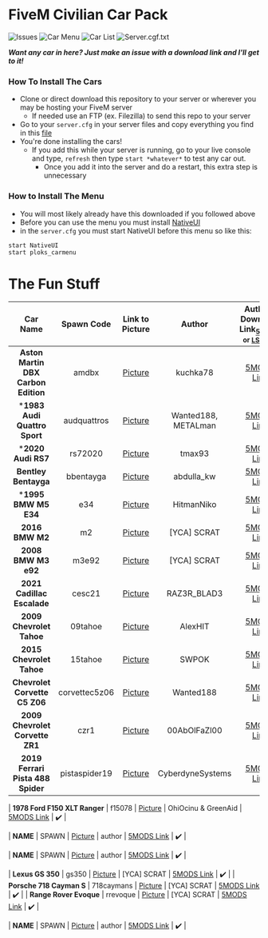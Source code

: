 # FiveM Civilian Car Pack

<!--![Car Menu](https://img.shields.io/badge/Car%20Menu-Up%20to%20Date-brightgreen?style=for-the-badge)-->
<!--![Car List](https://img.shields.io/badge/Car%20List-Up%20to%20Date-brightgreen?style=for-the-badge)-->
<!--![Server.cgf.txt](https://img.shields.io/badge/server.cfg.txt-Up%20to%20Date-brightgreen?style=for-the-badge)-->
![Issues](https://img.shields.io/github/issues/PLOKMJNB/FiveM-Civ-Car-Pack?style=for-the-badge&logo=github)
![Car Menu](https://img.shields.io/badge/Car%20Menu-Outdated-red?style=for-the-badge)
![Car List](https://img.shields.io/badge/Car%20List-Outdated-red?style=for-the-badge)
![Server.cgf.txt](https://img.shields.io/badge/server.cfg.txt-Outdated-red?style=for-the-badge)

***Want any car in here? Just make an issue with a download link and I'll get to it!***

### How To Install The Cars
- Clone or direct download this repository to your server or wherever you may be hosting your FiveM server
  - If needed use an FTP (ex. Filezilla) to send this repo to your server
- Go to your `server.cfg` in your server files and copy everything you find in this [file](server.cfg.txt)
- You're done installing the cars!
  - If you add this while your server is running, go to your live console and type, `refresh` then type `start *whatever*` to test any car out.
    - Once you add it into the server and do a restart, this extra step is unnecessary

### How to Install The Menu
- You will most likely already have this downloaded if you followed above
- Before you can use the menu you must install [NativeUI](https://github.com/FrazzIe/NativeUILua)
- in the `server.cfg` you must start NativeUI before this menu so like this:
```
start NativeUI 
start ploks_carmenu
```

# The Fun Stuff
| Car Name | Spawn Code  | Link to Picture | Author | Authors Download Link<sub>[5MODS](https://gta5-mods.com/) or [LSPDFR](https://www.lcpdfr.com/)</sub> | Status | Extra Notes |
| :-: | :-: | :-: | :-: | :-: | :-: | :-: |
| **Aston Martin DBX Carbon Edition** | amdbx | [Picture](/[PLOKS_CARS]/[ASTONMARTIN]/amdbx/amdbx.webp) | kuchka78 | [5MODS Link](https://www.gta5-mods.com/vehicles/aston-martin-dbx-carbon-edition) | ✔️ |
| ***1983 Audi Quattro Sport** | audquattros | [Picture](/[PLOKS_CARS]/[AUDI]/audquattros/audquattros.webp) | Wanted188, METALman | [5MODS Link](https://www.gta5-mods.com/vehicles/audi-quattro-sport-83-lods-template-add-on-tuning) | ✔️ |
| ***2020 Audi RS7** | rs72020 | [Picture](/[PLOKS_CARS]/[AUDI]/rs72020/rs72020.webp) | tmax93 | [5MODS Link](https://www.gta5-mods.com/vehicles/audi-rs7-2020-beta) | ✔️ |
| **Bentley Bentayga** | bbentayga | [Picture](/[PLOKS_CARS]/[BENTLEY]/bbentayga/bbentayga.jpg) | abdulla_kw | [5MODS Link](https://www.gta5-mods.com/vehicles/bentley-bentayga) | ✔️ |
| ***1995 BMW M5 E34** | e34 | [Picture](/[PLOKS_CARS]/[BMW]/e34/e34.webp) | HitmanNiko | [5MODS Link](https://www.gta5-mods.com/vehicles/1995-bmw-m5-e34-replace-add-on-tuning) | ✔️ |
| **2016 BMW M2** | m2 | [Picture](/[PLOKS_CARS]/[BMW]/m2/m2.jpg) | [YCA] SCRAT | [5MODS Link](https://gta5-mods.com/vehicles/2016-bmw-m2-add-on-replace-tuning-template) | ✔️ |
| **2008 BMW M3 e92** | m3e92 | [Picture](/[PLOKS_CARS]/[BMW]/m3e92/m3e92.jpg) | [YCA] SCRAT | [5MODS Link](https://gta5-mods.com/vehicles/bmw-m2-e92-2008-add-on-replace) | ✔️ |
| **2021 Cadillac Escalade** | cesc21 | [Picture](/[PLOKS_CARS]/[CADILLAC]/cesc21/cesc21.jpg) | RAZ3R_BLAD3 | [5MODS Link](https://www.gta5-mods.com/vehicles/cadillac-escalade-2021-next-gen-replace) | ✔️ |
| **2009 Chevrolet Tahoe** | 09tahoe | [Picture](/[PLOKS_CARS]/[CHEVROLET]/09tahoe/09tahoe.png) | AlexHIT | [5MODS Link](https://www.gta5-mods.com/vehicles/chevrolet-tahoe-add-on-replace) | ✔️ |
| **2015 Chevrolet Tahoe** | 15tahoe | [Picture](/[PLOKS_CARS]/[CHEVROLET]/15tahoe/15tahoe.png) | SWPOK | [5MODS Link](https://www.gta5-mods.com/vehicles/2015-chevy-tahoe-with-extras-addon) | ✔️ |
| **Chevrolet Corvette C5 Z06** | corvettec5z06 | [Picture](/[PLOKS_CARS]/[CORVETTE]/corvettec5z06/corvettec5z06.webp) | Wanted188 | [5MODS Link](https://www.gta5-mods.com/vehicles/chevrolet-corvette-c5-z06-lods-add-on-template-liveries) | ✔️ |
| **2009 Chevrolet Corvette ZR1** | czr1 | [Picture](/[PLOKS_CARS]/[CORVETTE]/czr1/czr1.webp) | 00AbOlFaZl00 | [5MODS Link](https://www.gta5-mods.com/vehicles/chevrolet-corvette-zr1-2009-add-on-extras-livery-dirtmap-template) | ✔️ |
| **2019 Ferrari Pista 488 Spider** | pistaspider19 | [Picture](/[PLOKS_CARS]/[FERRARI]/pistaspider19/pistaspider19.jpg) | CyberdyneSystems | [5MODS Link](https://www.gta5-mods.com/vehicles/ferrari-pista-spider-2019-add-on-extras-wheels-animated-roof-lods) | ✔️ |

| **1978 Ford F150 XLT Ranger** | f15078 | [Picture](/[PLOKS_CARS]/[FORD]/f15078/f15078.webp) | OhiOcinu & GreenAid | [5MODS Link](https://www.gta5-mods.com/vehicles/1978-ford-f150-xlt-add-on) | ✔️ |

| **NAME** | SPAWN | [Picture](/[PLOKS_CARS]/[BRAND]/SPAWN/SPAWN.webp) | author | [5MODS Link]() | ✔️ |

| **NAME** | SPAWN | [Picture](/[PLOKS_CARS]/[BRAND]/SPAWN/SPAWN.webp) | author | [5MODS Link]() | ✔️ |

| **Lexus GS 350** | gs350 | [Picture](/[PLOKS_CARS]/[LEXUS]/gs350/gs350.jpg) | [YCA] SCRAT | [5MODS Link](https://gta5-mods.com/vehicles/lexus-gs-350-add-on-replace-tuning-template) | ✔️ |
| **Porsche 718 Cayman S** | 718caymans | [Picture](/[PLOKS_CARS]/[PORSCHE]/718caymans/718caymans.jpg) | [YCA] SCRAT | [5MODS Link](https://gta5-mods.com/vehicles/porsche-718-cayman-s-add-on-replace) | ✔️ |
| **Range Rover Evoque** | rrevoque | [Picture](/[PLOKS_CARS]/[RANGEROVER]/rrevoque/rrevoque.jpg) | [YCA] SCRAT | [5MODS Link](https://www.gta5-mods.com/vehicles/range-rover-evoque) | ✔️ |





| **NAME** | SPAWN | [Picture](/[PLOKS_CARS]/[BRAND]/SPAWN/SPAWN.webp) | author | [5MODS Link]() | ✔️ |